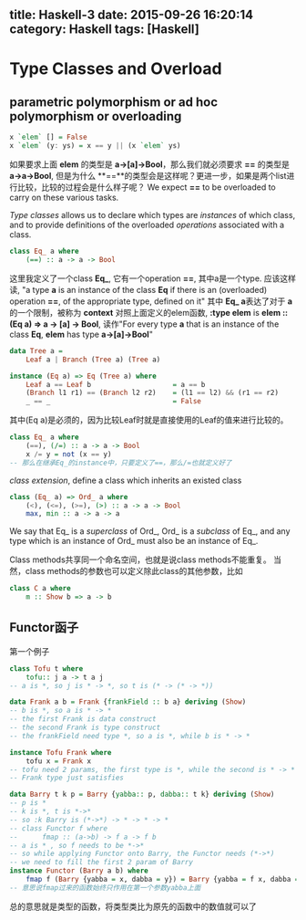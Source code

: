 title: Haskell-3
date: 2015-09-26 16:20:14
category: Haskell
tags: [Haskell]
---
# Type Classes and Overload
## parametric polymorphism or ad hoc polymorphism or overloading
``` haskell
x `elem` [] = False
x `elem` (y: ys) = x == y || (x `elem` ys)
```
如果要求上面 **elem** 的类型是 **a->[a]->Bool**，那么我们就必须要求 **==** 的类型是 **a->a->Bool**, 但是为什么 **==**的类型会是这样呢？更进一步，如果是两个list进行比较，比较的过程会是什么样子呢？
We expect **==** to be overloaded to carry on these various tasks.

<!-- more -->

*Type classes* allows us to declare which types are *instances* of which class, and to provide definitions of the overloaded *operations* associated with a class.
``` haskell
class Eq_ a where
    (==) :: a -> a -> Bool
```
这里我定义了一个class **Eq_**, 它有一个operation **==**, 其中a是一个type. 应该这样读, "a type **a** is an instance of the class **Eq** if there is an (overloaded) operation **==**, of the appropriate type, defined on it"
其中 **Eq_ a**表达了对于 **a**的一个限制，被称为 **context**
对照上面定义的elem函数, **:type elem** is **elem :: (Eq a) => a -> [a] -> Bool**, 读作"For every type **a** that is an instance of the class **Eq**, **elem** has type **a->[a]->Bool**"
``` haskell
data Tree a = 
    Leaf a | Branch (Tree a) (Tree a)

instance (Eq a) => Eq (Tree a) where
    Leaf a == Leaf b                    = a == b
    (Branch l1 r1) == (Branch l2 r2)    = (l1 == l2) && (r1 == r2)
    _ == _                              = False  
```
其中(Eq a)是必须的，因为比较Leaf时就是直接使用的Leaf的值来进行比较的。

``` haskell
class Eq_ a where
    (==), (/=) :: a -> a -> Bool
    x /= y = not (x == y)
-- 那么在继承Eq_的instance中，只要定义了==，那么/=也就定义好了
```

*class extension*, define a class which inherits an existed class
``` haskell
class (Eq_ a) => Ord_ a where
    (<), (<=), (>=), (>) :: a -> a -> Bool
    max, min :: a -> a -> a
```
We say that Eq_ is a *superclass* of Ord_, Ord_ is a *subclass* of Eq_, and any type which is an instance of Ord_ must also be an instance of Eq_.

Class methods共享同一个命名空间，也就是说class methods不能重复。
当然，class methods的参数也可以定义除此class的其他参数，比如
``` haskell
class C a where 
    m :: Show b => a -> b
```

## Functor函子
第一个例子
``` haskell
class Tofu t where
    tofu:: j a -> t a j
-- a is *, so j is * -> *, so t is (* -> (* -> *))

data Frank a b = Frank {frankField :: b a} deriving (Show)
-- b is *, so a is * -> *
-- the first Frank is data construct 
-- the second Frank is type construct
-- the frankField need type *, so a is *, while b is * -> *

instance Tofu Frank where
    tofu x = Frank x
-- tofu need 2 params, the first type is *, while the second is * -> *
-- Frank type just satisfies

data Barry t k p = Barry {yabba:: p, dabba:: t k} deriving (Show)
-- p is *
-- k is *, t is *->*
-- so :k Barry is (*->*) -> * -> * -> *
-- class Functor f where
--      fmap :: (a->b) -> f a -> f b
-- a is * , so f needs to be *->*
-- so while applying Functor onto Barry, the Functor needs (*->*)
-- we need to fill the first 2 param of Barry
instance Functor (Barry a b) where
    fmap f (Barry {yabba = x, dabba = y}) = Barry {yabba = f x, dabba = y}
-- 意思说fmap过来的函数始终只作用在第一个参数yabba上面
```
总的意思就是类型的函数，将类型类比为原先的函数中的数值就可以了
